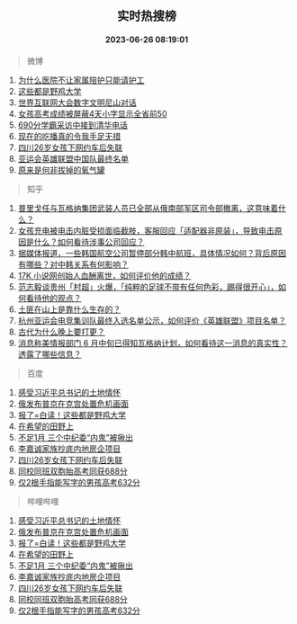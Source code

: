<div align="center"><h2>实时热搜榜</h2><h4>2023-06-26 08:19:01</h4></div>

> 微博  

1. [为什么医院不让家属陪护只能请护工](https://s.weibo.com/weibo?q=%23%E4%B8%BA%E4%BB%80%E4%B9%88%E5%8C%BB%E9%99%A2%E4%B8%8D%E8%AE%A9%E5%AE%B6%E5%B1%9E%E9%99%AA%E6%8A%A4%E5%8F%AA%E8%83%BD%E8%AF%B7%E6%8A%A4%E5%B7%A5%23&t=31&band_rank=1&Refer=top)<br />
2. [这些都是野鸡大学](https://s.weibo.com/weibo?q=%23%E8%BF%99%E4%BA%9B%E9%83%BD%E6%98%AF%E9%87%8E%E9%B8%A1%E5%A4%A7%E5%AD%A6%23&t=31&band_rank=2&Refer=top)<br />
3. [世界互联网大会数字文明尼山对话](https://s.weibo.com/weibo?q=%23%E4%B8%96%E7%95%8C%E4%BA%92%E8%81%94%E7%BD%91%E5%A4%A7%E4%BC%9A%E6%95%B0%E5%AD%97%E6%96%87%E6%98%8E%E5%B0%BC%E5%B1%B1%E5%AF%B9%E8%AF%9D%23&t=31&band_rank=3&Refer=top)<br />
4. [女孩高考成绩被屏蔽4天小字显示全省前50](https://s.weibo.com/weibo?q=%23%E5%A5%B3%E5%AD%A9%E9%AB%98%E8%80%83%E6%88%90%E7%BB%A9%E8%A2%AB%E5%B1%8F%E8%94%BD4%E5%A4%A9%E5%B0%8F%E5%AD%97%E6%98%BE%E7%A4%BA%E5%85%A8%E7%9C%81%E5%89%8D50%23&t=31&band_rank=4&Refer=top)<br />
5. [690分学霸采访中接到清华电话](https://s.weibo.com/weibo?q=%23690%E5%88%86%E5%AD%A6%E9%9C%B8%E9%87%87%E8%AE%BF%E4%B8%AD%E6%8E%A5%E5%88%B0%E6%B8%85%E5%8D%8E%E7%94%B5%E8%AF%9D%23&t=31&band_rank=5&Refer=top)<br />
6. [现在的吃播真的令我手足无措](https://s.weibo.com/weibo?q=%E7%8E%B0%E5%9C%A8%E7%9A%84%E5%90%83%E6%92%AD%E7%9C%9F%E7%9A%84%E4%BB%A4%E6%88%91%E6%89%8B%E8%B6%B3%E6%97%A0%E6%8E%AA&t=31&band_rank=6&Refer=top)<br />
7. [四川26岁女孩下网约车后失联](https://s.weibo.com/weibo?q=%23%E5%9B%9B%E5%B7%9D26%E5%B2%81%E5%A5%B3%E5%AD%A9%E4%B8%8B%E7%BD%91%E7%BA%A6%E8%BD%A6%E5%90%8E%E5%A4%B1%E8%81%94%23&t=31&band_rank=7&Refer=top)<br />
8. [亚运会英雄联盟中国队最终名单](https://s.weibo.com/weibo?q=%23%E4%BA%9A%E8%BF%90%E4%BC%9A%E8%8B%B1%E9%9B%84%E8%81%94%E7%9B%9F%E4%B8%AD%E5%9B%BD%E9%98%9F%E6%9C%80%E7%BB%88%E5%90%8D%E5%8D%95%23&t=31&band_rank=8&Refer=top)<br />
9. [原来是何非拔掉的氧气罐](https://s.weibo.com/weibo?q=%23%E5%8E%9F%E6%9D%A5%E6%98%AF%E4%BD%95%E9%9D%9E%E6%8B%94%E6%8E%89%E7%9A%84%E6%B0%A7%E6%B0%94%E7%BD%90%23&t=31&band_rank=9&Refer=top)<br />

> 知乎  

1. [普里戈任与瓦格纳集团武装人员已全部从俄南部军区司令部撤离，这意味着什么？](https://www.zhihu.com/question/608395500)<br />
2. [女孩充电被电击内脏受损面临截肢，客服回应「适配器非原装」，导致电击原因是什么？如何看待涉事公司回应？](https://www.zhihu.com/question/608412173)<br />
3. [据媒体报道，一些韩国航空公司暂停部分韩中航班，具体情况如何？背后原因有哪些？对中韩关系有何影响？](https://www.zhihu.com/question/608449825)<br />
4. [17K 小说网创始人血酬离世，如何评价他的成绩？](https://www.zhihu.com/question/608360754)<br />
5. [范志毅谈贵州「村超」火爆，「纯粹的足球不带有任何色彩，踢得很开心」，如何看待他的观点？](https://www.zhihu.com/question/608517517)<br />
6. [土匪在山上是靠什么生存的？](https://www.zhihu.com/question/599176505)<br />
7. [杭州亚运会电竞集训队最终入选名单公示，如何评价《英雄联盟》项目名单？](https://www.zhihu.com/question/608619700)<br />
8. [古代为什么晚上要打更？](https://www.zhihu.com/question/25742121)<br />
9. [消息称美情报部门 6 月中旬已得知瓦格纳计划，如何看待这一消息的真实性？透露了哪些信息？](https://www.zhihu.com/question/608485451)<br />

> 百度  

1. [感受习近平总书记的土地情怀](https://www.baidu.com/s?wd=%E6%84%9F%E5%8F%97%E4%B9%A0%E8%BF%91%E5%B9%B3%E6%80%BB%E4%B9%A6%E8%AE%B0%E7%9A%84%E5%9C%9F%E5%9C%B0%E6%83%85%E6%80%80&sa=fyb_news&rsv_dl=fyb_news)<br />
2. [俄发布普京在克宫处置危机画面](https://www.baidu.com/s?wd=%E4%BF%84%E5%8F%91%E5%B8%83%E6%99%AE%E4%BA%AC%E5%9C%A8%E5%85%8B%E5%AE%AB%E5%A4%84%E7%BD%AE%E5%8D%B1%E6%9C%BA%E7%94%BB%E9%9D%A2&sa=fyb_news&rsv_dl=fyb_news)<br />
3. [报了=白读！这些都是野鸡大学](https://www.baidu.com/s?wd=%E6%8A%A5%E4%BA%86%3D%E7%99%BD%E8%AF%BB%EF%BC%81%E8%BF%99%E4%BA%9B%E9%83%BD%E6%98%AF%E9%87%8E%E9%B8%A1%E5%A4%A7%E5%AD%A6&sa=fyb_news&rsv_dl=fyb_news)<br />
4. [在希望的田野上](https://www.baidu.com/s?wd=%E5%9C%A8%E5%B8%8C%E6%9C%9B%E7%9A%84%E7%94%B0%E9%87%8E%E4%B8%8A&sa=fyb_news&rsv_dl=fyb_news)<br />
5. [不足1月 三个中纪委“内鬼”被揪出](https://www.baidu.com/s?wd=%E4%B8%8D%E8%B6%B31%E6%9C%88+%E4%B8%89%E4%B8%AA%E4%B8%AD%E7%BA%AA%E5%A7%94%E2%80%9C%E5%86%85%E9%AC%BC%E2%80%9D%E8%A2%AB%E6%8F%AA%E5%87%BA&sa=fyb_news&rsv_dl=fyb_news)<br />
6. [李嘉诚家族抄底内地房企项目](https://www.baidu.com/s?wd=%E6%9D%8E%E5%98%89%E8%AF%9A%E5%AE%B6%E6%97%8F%E6%8A%84%E5%BA%95%E5%86%85%E5%9C%B0%E6%88%BF%E4%BC%81%E9%A1%B9%E7%9B%AE&sa=fyb_news&rsv_dl=fyb_news)<br />
7. [四川26岁女孩下网约车后失联](https://www.baidu.com/s?wd=%E5%9B%9B%E5%B7%9D26%E5%B2%81%E5%A5%B3%E5%AD%A9%E4%B8%8B%E7%BD%91%E7%BA%A6%E8%BD%A6%E5%90%8E%E5%A4%B1%E8%81%94&sa=fyb_news&rsv_dl=fyb_news)<br />
8. [同校同班双胞胎高考同获688分](https://www.baidu.com/s?wd=%E5%90%8C%E6%A0%A1%E5%90%8C%E7%8F%AD%E5%8F%8C%E8%83%9E%E8%83%8E%E9%AB%98%E8%80%83%E5%90%8C%E8%8E%B7688%E5%88%86&sa=fyb_news&rsv_dl=fyb_news)<br />
9. [仅2根手指能写字的男孩高考632分](https://www.baidu.com/s?wd=%E4%BB%852%E6%A0%B9%E6%89%8B%E6%8C%87%E8%83%BD%E5%86%99%E5%AD%97%E7%9A%84%E7%94%B7%E5%AD%A9%E9%AB%98%E8%80%83632%E5%88%86&sa=fyb_news&rsv_dl=fyb_news)<br />

> 哔哩哔哩  

1. [感受习近平总书记的土地情怀](https://www.baidu.com/s?wd=%E6%84%9F%E5%8F%97%E4%B9%A0%E8%BF%91%E5%B9%B3%E6%80%BB%E4%B9%A6%E8%AE%B0%E7%9A%84%E5%9C%9F%E5%9C%B0%E6%83%85%E6%80%80&sa=fyb_news&rsv_dl=fyb_news)<br />
2. [俄发布普京在克宫处置危机画面](https://www.baidu.com/s?wd=%E4%BF%84%E5%8F%91%E5%B8%83%E6%99%AE%E4%BA%AC%E5%9C%A8%E5%85%8B%E5%AE%AB%E5%A4%84%E7%BD%AE%E5%8D%B1%E6%9C%BA%E7%94%BB%E9%9D%A2&sa=fyb_news&rsv_dl=fyb_news)<br />
3. [报了=白读！这些都是野鸡大学](https://www.baidu.com/s?wd=%E6%8A%A5%E4%BA%86%3D%E7%99%BD%E8%AF%BB%EF%BC%81%E8%BF%99%E4%BA%9B%E9%83%BD%E6%98%AF%E9%87%8E%E9%B8%A1%E5%A4%A7%E5%AD%A6&sa=fyb_news&rsv_dl=fyb_news)<br />
4. [在希望的田野上](https://www.baidu.com/s?wd=%E5%9C%A8%E5%B8%8C%E6%9C%9B%E7%9A%84%E7%94%B0%E9%87%8E%E4%B8%8A&sa=fyb_news&rsv_dl=fyb_news)<br />
5. [不足1月 三个中纪委“内鬼”被揪出](https://www.baidu.com/s?wd=%E4%B8%8D%E8%B6%B31%E6%9C%88+%E4%B8%89%E4%B8%AA%E4%B8%AD%E7%BA%AA%E5%A7%94%E2%80%9C%E5%86%85%E9%AC%BC%E2%80%9D%E8%A2%AB%E6%8F%AA%E5%87%BA&sa=fyb_news&rsv_dl=fyb_news)<br />
6. [李嘉诚家族抄底内地房企项目](https://www.baidu.com/s?wd=%E6%9D%8E%E5%98%89%E8%AF%9A%E5%AE%B6%E6%97%8F%E6%8A%84%E5%BA%95%E5%86%85%E5%9C%B0%E6%88%BF%E4%BC%81%E9%A1%B9%E7%9B%AE&sa=fyb_news&rsv_dl=fyb_news)<br />
7. [四川26岁女孩下网约车后失联](https://www.baidu.com/s?wd=%E5%9B%9B%E5%B7%9D26%E5%B2%81%E5%A5%B3%E5%AD%A9%E4%B8%8B%E7%BD%91%E7%BA%A6%E8%BD%A6%E5%90%8E%E5%A4%B1%E8%81%94&sa=fyb_news&rsv_dl=fyb_news)<br />
8. [同校同班双胞胎高考同获688分](https://www.baidu.com/s?wd=%E5%90%8C%E6%A0%A1%E5%90%8C%E7%8F%AD%E5%8F%8C%E8%83%9E%E8%83%8E%E9%AB%98%E8%80%83%E5%90%8C%E8%8E%B7688%E5%88%86&sa=fyb_news&rsv_dl=fyb_news)<br />
9. [仅2根手指能写字的男孩高考632分](https://www.baidu.com/s?wd=%E4%BB%852%E6%A0%B9%E6%89%8B%E6%8C%87%E8%83%BD%E5%86%99%E5%AD%97%E7%9A%84%E7%94%B7%E5%AD%A9%E9%AB%98%E8%80%83632%E5%88%86&sa=fyb_news&rsv_dl=fyb_news)<br />
